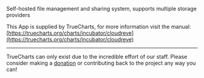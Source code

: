 Self-hosted file management and sharing system, supports multiple storage providers

This App is supplied by TrueCharts, for more information visit the manual: [https://truecharts.org/charts/incubator/cloudreve](https://truecharts.org/charts/incubator/cloudreve)

---

TrueCharts can only exist due to the incredible effort of our staff.
Please consider making a [donation](https://truecharts.org/sponsor) or contributing back to the project any way you can!
